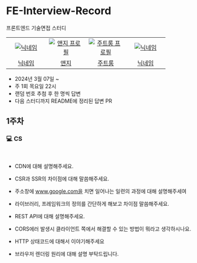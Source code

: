 # FE-Interview-Record

프론트엔드 기술면접 스터디

<table>
  <tr>
    <td align="center" width="92px">
      <a href="" target="_blank">
       <img src="" alt="닉네임"/>
      </a>
    </td>
    <td align="center" width="92px">
      <a href="https://github.com/chldmswnl" target="_blank">
        <img src="https://github.com/chldmswnl/chldmswnl/assets/63483751/51a34abc-c66f-4cbe-aaa8-853d0c1a0b9a" alt="앤지 프로필" />
      </a>
    </td>
    <td align="center" width="92px">
      <a href="https://github.com/jutrong" target="_blank">
        <img src="https://github.com/jutrong/jutrong/assets/113658811/3f527346-2d16-4395-bd1b-7eba9ac506e3" alt="주트롱 프로필" />
      </a>
    </td>
    <td align="center" width="92px">
      <a href="" target="_blank">
        <img src="" alt="닉네임" />
      </a>
    </td>
  </tr>
  <tr>
    <td align="center">
      <a href="https://github.com/a-honey" target="_blank">
        닉네임
      </a>
    </td>
    <td align="center">
      <a href="https://github.com/honki12345" target="_blank">
        앤지
      </a>
    </td>
     <td align="center">
      <a href="https://github.com/jutrong" target="_blank">
        주트롱
      </a>
    </td>
    <td align="center">
      <a href="https://github.com/jiyoon-lee" target="_blank">
        닉네임
      </a>
    </td>
  </tr>
</table>

- 2024년 3월 07일 ~
- 주 1회 목요일 22시
- 랜덤 번호 추첨 후 한 명씩 답변
- 다음 스터디까지 README에 정리된 답변 PR

## 1주차

### 💻 CS

</br>

- CDN에 대해 설명해주세요.

- CSR과 SSR의 차이점에 대해 말씀해주세요.
- 주소창에 www.google.com을 치면 일어나는 일련의 과정에 대해 설명해주세여
- 라이브러리, 프레임워크의 정의를 간단하게 해보고 차이점 말씀해주세요.
- REST API에 대해 설명해주세요.
- CORS에러 발생시 클라이언트 쪽에서 해결할 수 있는 방법이 뭐라고 생각하시나요.
- HTTP 상태코드에 대해서 이야기해주세요
- 브라우저 렌더링 원리에 대해 설명 부탁드립니다.
